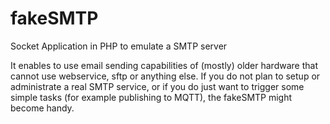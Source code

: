 # fakeSMTP
Socket Application in PHP to emulate a SMTP server

It enables to use email sending capabilities of (mostly) older hardware that cannot use webservice, sftp or anything else. If you do not plan to setup or administrate a real SMTP service, or if you do just want to trigger some simple tasks (for example publishing to MQTT), the fakeSMTP might become handy.
